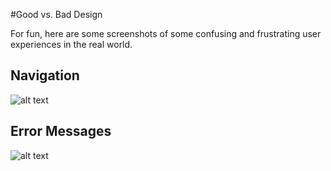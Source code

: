 #Good vs. Bad Design

For fun, here are some screenshots of some confusing and frustrating user experiences in the real world. 

Navigation
--------------------------------------------------------------------------------
![alt text](http://image.slidesharecdn.com/whyuxfailswithnotes-140423124025-phpapp02/95/why-ux-fails-with-notes-1-638.jpg?cb=1398256944 "Navigation")

Error Messages
--------------------------------------------------------------------------------
![alt text](http://1.bp.blogspot.com/_vMlgx0nq3zs/TT6ZhqNnmxI/AAAAAAAAACw/xbp5IQlZ78A/s1600/Medication-Errors-Definition.jpg "Navigation")

